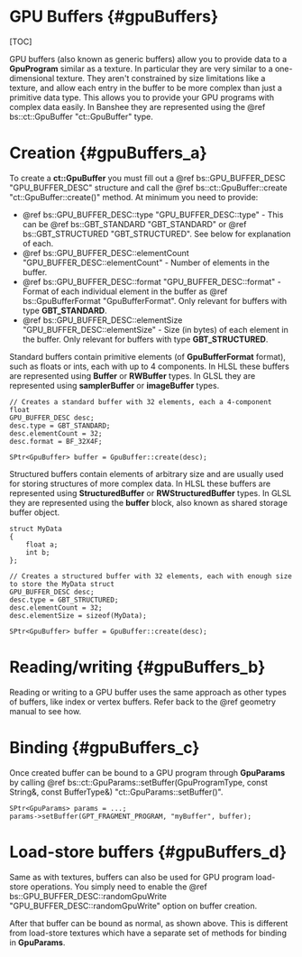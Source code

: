 GPU Buffers			{#gpuBuffers}
===============
[TOC]

GPU buffers (also known as generic buffers) allow you to provide data to a **GpuProgram** similar as a texture. In particular they are very similar to a one-dimensional texture. They aren't constrained by size limitations like a texture, and allow each entry in the buffer to be more complex than just a primitive data type. This allows you to provide your GPU programs with complex data easily. In Banshee they are represented using the @ref bs::ct::GpuBuffer "ct::GpuBuffer" type. 

# Creation {#gpuBuffers_a}
To create a **ct::GpuBuffer** you must fill out a @ref bs::GPU_BUFFER_DESC "GPU_BUFFER_DESC" structure and call the @ref bs::ct::GpuBuffer::create "ct::GpuBuffer::create()" method. At minimum you need to provide:
 - @ref bs::GPU_BUFFER_DESC::type "GPU_BUFFER_DESC::type" - This can be @ref bs::GBT_STANDARD "GBT_STANDARD" or @ref bs::GBT_STRUCTURED "GBT_STRUCTURED". See below for explanation of each.
 - @ref bs::GPU_BUFFER_DESC::elementCount "GPU_BUFFER_DESC::elementCount" - Number of elements in the buffer.
 - @ref bs::GPU_BUFFER_DESC::format "GPU_BUFFER_DESC::format" - Format of each individual element in the buffer as @ref bs::GpuBufferFormat "GpuBufferFormat". Only relevant for buffers with type **GBT_STANDARD**.
 - @ref bs::GPU_BUFFER_DESC::elementSize "GPU_BUFFER_DESC::elementSize" - Size (in bytes) of each element in the buffer. Only relevant for buffers with type **GBT_STRUCTURED**.
 
Standard buffers contain primitive elements (of **GpuBufferFormat** format), such as floats or ints, each with up to 4 components. In HLSL these buffers are represented using **Buffer** or **RWBuffer** types. In GLSL they are represented using **samplerBuffer** or **imageBuffer** types.
 
~~~~~~~~~~~~~{.cpp}
// Creates a standard buffer with 32 elements, each a 4-component float
GPU_BUFFER_DESC desc;
desc.type = GBT_STANDARD;
desc.elementCount = 32;
desc.format = BF_32X4F;

SPtr<GpuBuffer> buffer = GpuBuffer::create(desc);
~~~~~~~~~~~~~

Structured buffers contain elements of arbitrary size and are usually used for storing structures of more complex data. In HLSL these buffers are represented using **StructuredBuffer** or **RWStructuredBuffer** types. In GLSL they are represented using the **buffer** block, also known as shared storage buffer object.
 
~~~~~~~~~~~~~{.cpp}
struct MyData
{
	float a;
	int b;
};

// Creates a structured buffer with 32 elements, each with enough size to store the MyData struct
GPU_BUFFER_DESC desc;
desc.type = GBT_STRUCTURED;
desc.elementCount = 32;
desc.elementSize = sizeof(MyData);

SPtr<GpuBuffer> buffer = GpuBuffer::create(desc);
~~~~~~~~~~~~~ 

# Reading/writing {#gpuBuffers_b}
Reading or writing to a GPU buffer uses the same approach as other types of buffers, like index or vertex buffers. Refer back to the @ref geometry manual to see how.

# Binding {#gpuBuffers_c}
Once created buffer can be bound to a GPU program through **GpuParams** by calling @ref bs::ct::GpuParams::setBuffer(GpuProgramType, const String&, const BufferType&) "ct::GpuParams::setBuffer()".

~~~~~~~~~~~~~{.cpp}
SPtr<GpuParams> params = ...;
params->setBuffer(GPT_FRAGMENT_PROGRAM, "myBuffer", buffer);
~~~~~~~~~~~~~ 

# Load-store buffers {#gpuBuffers_d}
Same as with textures, buffers can also be used for GPU program load-store operations. You simply need to enable the @ref bs::GPU_BUFFER_DESC::randomGpuWrite "GPU_BUFFER_DESC::randomGpuWrite" option on buffer creation.

After that buffer can be bound as normal, as shown above. This is different from load-store textures which have a separate set of methods for binding in **GpuParams**.